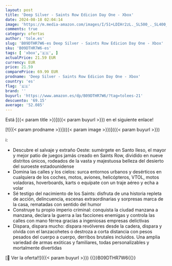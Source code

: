 ```yaml
---
layout: post
title: 'Deep Silver - Saints Row Edicion Day One - Xbox'
date: 2024-08-18 02:04:14
image: 'https://m.media-amazon.com/images/I/51+LDIHr2zL._SL500_._SL400_.jpg'
comments: true
category: ofertas
author: 'tole.es'
slug: 'B09DTHR7W6-es Deep Silver - Saints Row Edicion Day One - Xbox'
sku: 'B09DTHR7W6-es'
tags: [ 'xbox','🇪🇸', ]
actualPrice: 21.59 EUR
currency: EUR
price: 21.59
comparePrice: 69.99 EUR
prodname: 'Deep Silver - Saints Row Edicion Day One - Xbox'
country: 'es'
flag: '🇪🇸'
brand: ''
buyurl: 'https://www.amazon.es/dp/B09DTHR7W6/?tag=tolees-21'
descuento: '69.15'
average: '52.085'
---
```


Está [{{< param title >}}]({{< param buyurl >}}) en el siguiente enlace!

[![{{< param prodname >}}]({{< param image >}})]({{< param buyurl >}})

ℹ️:

- Descubre el salvaje y extraño Oeste: sumérgete en Santo Ileso, el mayor y mejor patio de juegos jamás creado en Saints Row, dividido en nueve distritos únicos, rodeados de la vasta y majestuosa belleza del desierto del suroeste estadounidense
- Domina las calles y los cielos: surca entornos urbanos y desérticos en cualquiera de los coches, motos, aviones, helicópteros, VTOL, motos voladoras, hoverboards, karts o equípate con un traje aéreo y echa a volar
- Sé testigo del nacimiento de los Saints: disfruta de una historia repleta de acción, delincuencia, escenas extraordinarias y sorpresas marca de la casa, rematadas con sentido del humor
- Construye tu propio imperio criminal: conquista la ciudad manzana a manzana, declara la guerra a las facciones enemigas y controla las calles con mano férrea gracias a ingeniosas empresas delictivas
- Dispara, dispara mucho: dispara revólveres desde la cadera, dispara y olvida con el lanzacohetes o destroza a corta distancia con pesos pesados del cuerpo a cuerpo, derribos brutales incluidos. Una amplia variedad de armas exóticas y familiares, todas personalizables y mortalmente divertidas

[🛒 Ver la oferta!!]({{< param buyurl >}})
{{<world>}}B09DTHR7W6{{</world>}}
